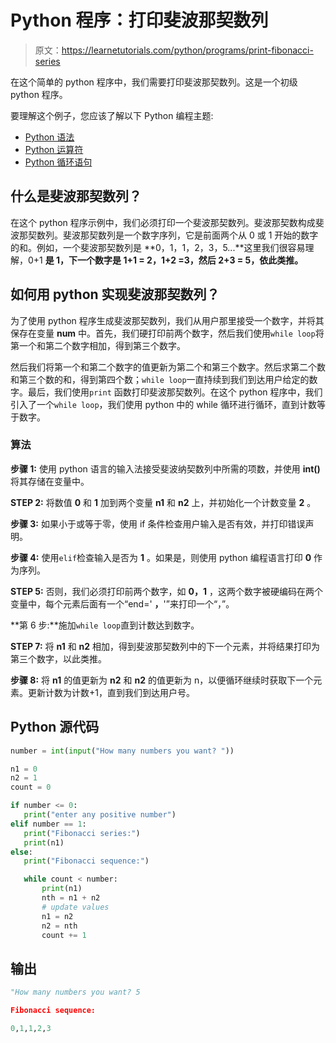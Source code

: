 # Python 程序：打印斐波那契数列

> 原文：<https://learnetutorials.com/python/programs/print-fibonacci-series>

在这个简单的 python 程序中，我们需要打印斐波那契数列。这是一个初级 python 程序。

要理解这个例子，您应该了解以下 Python 编程主题:

*   [Python 语法](../../python/syntax-comments "Python Syntax")
*   [Python 运算符](../../python/python-operators "operators in Python")
*   [Python 循环语句](../../python/python-loop-tutorials "Python loop statements")

## 什么是斐波那契数列？

在这个 python 程序示例中，我们必须打印一个斐波那契数列。斐波那契数构成斐波那契数列。斐波那契数列是一个数字序列，它是前面两个从 0 或 1 开始的数字的和。例如，一个斐波那契数列是 **0，1，1，2，3，5...**这里我们很容易理解，0+1 **是 1，下一个数字是 1+1 = 2，1+2 =3，然后 2+3 = 5，依此类推。**

## 如何用 python 实现斐波那契数列？

为了使用 python 程序生成斐波那契数列，我们从用户那里接受一个数字，并将其保存在变量 **num** 中。首先，我们硬打印前两个数字，然后我们使用`while loop`将第一个和第二个数字相加，得到第三个数字。

然后我们将第一个和第二个数字的值更新为第二个和第三个数字。然后求第二个数和第三个数的和，得到第四个数；`while loop`一直持续到我们到达用户给定的数字。最后，我们使用`print` 函数打印斐波那契数列。在这个 python 程序中，我们引入了一个`while loop`，我们使用 python 中的 while 循环进行循环，直到计数等于数字。

### 算法

**步骤 1:** 使用 python 语言的输入法接受斐波纳契数列中所需的项数，并使用 **int()** 将其存储在变量中。

**STEP 2:** 将数值 **0** 和 **1** 加到两个变量 **n1** 和 **n2** 上，并初始化一个计数变量 **2** 。

**步骤 3:** 如果小于或等于零，使用 if 条件检查用户输入是否有效，并打印错误声明。

**步骤 4:** 使用`elif`检查输入是否为 **1** 。如果是，则使用 python 编程语言打印 **0** 作为序列。

**STEP 5:** 否则，我们必须打印前两个数字，如 **0，1** ，这两个数字被硬编码在两个变量中，每个元素后面有一个“end=' **，**'”来打印一个“，”。

**第 6 步:**施加`while loop`直到计数达到数字。

**STEP 7:** 将 **n1** 和 **n2** 相加，得到斐波那契数列中的下一个元素，并将结果打印为第三个数字，以此类推。

**步骤 8:** 将 **n1** 的值更新为 **n2** 和 **n2** 的值更新为 n，以便循环继续时获取下一个元素。更新计数为计数+1，直到我们到达用户号。

## Python 源代码

```py
number = int(input("How many numbers you want? "))  

n1 = 0  
n2 = 1  
count = 0  

if number <= 0:  
   print("enter any positive number")  
elif number == 1:  
   print("Fibonacci series:")  
   print(n1)  
else:  
   print("Fibonacci sequence:")  

   while count < number:  
       print(n1)
       nth = n1 + n2  
       # update values  
       n1 = n2  
       n2 = nth  
       count += 1 

```

## 输出

```py
"How many numbers you want? 5

Fibonacci sequence: 

0,1,1,2,3
```